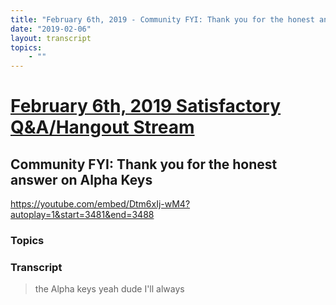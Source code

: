 ```yaml
---
title: "February 6th, 2019 - Community FYI: Thank you for the honest answer on Alpha Keys"
date: "2019-02-06"
layout: transcript
topics:
    - ""
---
```

# [February 6th, 2019 Satisfactory Q&A/Hangout Stream](../2019-02-06.md)
## Community FYI: Thank you for the honest answer on Alpha Keys
https://youtube.com/embed/Dtm6xIj-wM4?autoplay=1&start=3481&end=3488
### Topics


### Transcript

> the Alpha keys yeah dude I'll always

